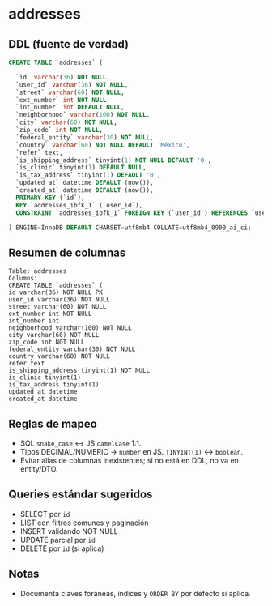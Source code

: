 # addresses

## DDL (fuente de verdad)
```sql
CREATE TABLE `addresses` (

  `id` varchar(36) NOT NULL,
  `user_id` varchar(36) NOT NULL,
  `street` varchar(60) NOT NULL,
  `ext_number` int NOT NULL,
  `int_number` int DEFAULT NULL,
  `neighborhood` varchar(100) NOT NULL,
  `city` varchar(60) NOT NULL,
  `zip_code` int NOT NULL,
  `federal_entity` varchar(30) NOT NULL,
  `country` varchar(60) NOT NULL DEFAULT 'México',
  `refer` text,
  `is_shipping_address` tinyint(1) NOT NULL DEFAULT '0',
  `is_clinic` tinyint(1) DEFAULT NULL,
  `is_tax_address` tinyint(1) DEFAULT '0',
  `updated_at` datetime DEFAULT (now()),
  `created_at` datetime DEFAULT (now()),
  PRIMARY KEY (`id`),
  KEY `addresses_ibfk_1` (`user_id`),
  CONSTRAINT `addresses_ibfk_1` FOREIGN KEY (`user_id`) REFERENCES `users` (`id`)

) ENGINE=InnoDB DEFAULT CHARSET=utf8mb4 COLLATE=utf8mb4_0900_ai_ci;
```

## Resumen de columnas
```
Table: addresses
Columns:
CREATE TABLE `addresses` (
id varchar(36) NOT NULL PK
user_id varchar(36) NOT NULL
street varchar(60) NOT NULL
ext_number int NOT NULL
int_number int
neighborhood varchar(100) NOT NULL
city varchar(60) NOT NULL
zip_code int NOT NULL
federal_entity varchar(30) NOT NULL
country varchar(60) NOT NULL
refer text
is_shipping_address tinyint(1) NOT NULL
is_clinic tinyint(1)
is_tax_address tinyint(1)
updated_at datetime
created_at datetime
```

## Reglas de mapeo
- SQL `snake_case` ↔ JS `camelCase` 1:1.
- Tipos DECIMAL/NUMERIC → `number` en JS. `TINYINT(1)` ↔ `boolean`.
- Evitar alias de columnas inexistentes; si no está en DDL, no va en entity/DTO.

## Queries estándar sugeridos
- SELECT por `id`
- LIST con filtros comunes y paginación
- INSERT validando NOT NULL
- UPDATE parcial por `id`
- DELETE por `id` (si aplica)

## Notas
- Documenta claves foráneas, índices y `ORDER BY` por defecto si aplica.
